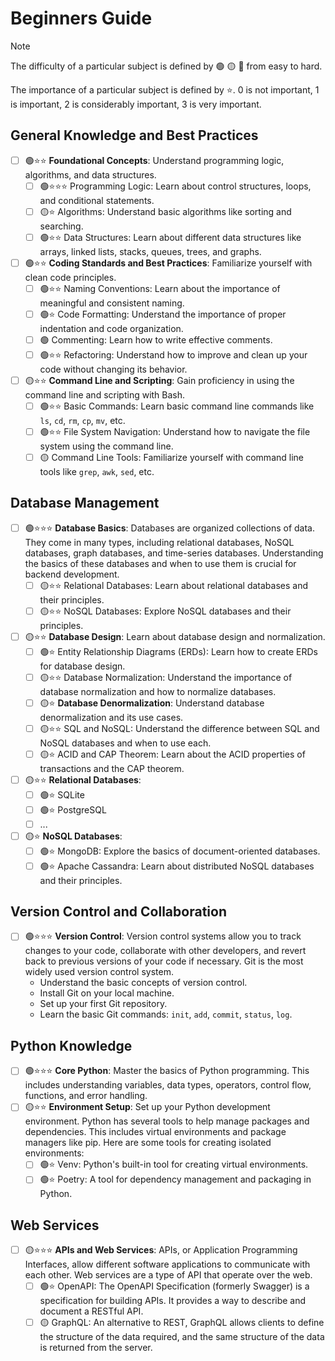 # Beginners Guide

> [!NOTE]
> The difficulty of a particular subject is defined by 🟢 🟡 🔴 from easy to hard.
>
> The importance of a particular subject is defined by ⭐. 0 is not important, 1 is important, 2 is considerably important, 3 is very important.

## General Knowledge and Best Practices

* [ ] 🟢⭐⭐ **Foundational Concepts**: Understand programming logic, algorithms, and data structures.
  * [ ] 🟢⭐⭐⭐ Programming Logic: Learn about control structures, loops, and conditional statements.
  * [ ] 🟡⭐ Algorithms: Understand basic algorithms like sorting and searching.
  * [ ] 🟢⭐⭐ Data Structures: Learn about different data structures like arrays, linked lists, stacks, queues, trees, and graphs.
* [ ] 🟢⭐⭐ **Coding Standards and Best Practices**: Familiarize yourself with clean code principles.
  * [ ] 🟢⭐⭐ Naming Conventions: Learn about the importance of meaningful and consistent naming.
  * [ ] 🟢⭐ Code Formatting: Understand the importance of proper indentation and code organization.
  * [ ] 🟢 Commenting: Learn how to write effective comments.
  * [ ] 🟢⭐⭐ Refactoring: Understand how to improve and clean up your code without changing its behavior.
* [ ] 🟡⭐⭐ **Command Line and Scripting**: Gain proficiency in using the command line and scripting with Bash.
  * [ ] 🟢⭐⭐ Basic Commands: Learn basic command line commands like `ls`, `cd`, `rm`, `cp`, `mv`, etc.
  * [ ] 🟢⭐⭐ File System Navigation: Understand how to navigate the file system using the command line.
  * [ ] 🟡 Command Line Tools: Familiarize yourself with command line tools like `grep`, `awk`, `sed`, etc.

## Database Management

* [ ] 🟢⭐⭐⭐ **Database Basics**: Databases are organized collections of data. They come in many types, including relational databases, NoSQL databases, graph databases, and time-series databases. Understanding the basics of these databases and when to use them is crucial for backend development.
  * [ ] 🟡⭐⭐ Relational Databases: Learn about relational databases and their principles.
  * [ ] 🟡⭐⭐ NoSQL Databases: Explore NoSQL databases and their principles.
* [ ] 🟡⭐⭐ **Database Design**: Learn about database design and normalization.
  * [ ] 🟢⭐ Entity Relationship Diagrams (ERDs): Learn how to create ERDs for database design.
  * [ ] 🟡⭐⭐ Database Normalization: Understand the importance of database normalization and how to normalize databases.
  * [ ] 🟡⭐ **Database Denormalization**: Understand database denormalization and its use cases.
  * [ ] 🟡⭐⭐ SQL and NoSQL: Understand the difference between SQL and NoSQL databases and when to use each.
  * [ ] 🟡⭐ ACID and CAP Theorem: Learn about the ACID properties of transactions and the CAP theorem.
* [ ] 🟡⭐⭐ **Relational Databases**:
  * [ ] 🟢⭐ SQLite
  * [ ] 🟢⭐ PostgreSQL
  * [ ] ...
* [ ] 🟡⭐ **NoSQL Databases**:
  * [ ] 🟢⭐ MongoDB: Explore the basics of document-oriented databases.
  * [ ] 🟢⭐ Apache Cassandra: Learn about distributed NoSQL databases and their principles.

## Version Control and Collaboration

* [ ] 🟢⭐⭐⭐ **Version Control**: Version control systems allow you to track changes to your code, collaborate with other developers, and revert back to previous versions of your code if necessary. Git is the most widely used version control system.
  * Understand the basic concepts of version control.
  * Install Git on your local machine.
  * Set up your first Git repository.
  * Learn the basic Git commands: `init`, `add`, `commit`, `status`, `log`.

## Python Knowledge
  
* [ ] 🟢⭐⭐⭐ **Core Python**: Master the basics of Python programming. This includes understanding variables, data types, operators, control flow, functions, and error handling.
* [ ] 🟡⭐⭐ **Environment Setup**: Set up your Python development environment. Python has several tools to help manage packages and dependencies. This includes virtual environments and package managers like pip. Here are some tools for creating isolated environments:
  * [ ] 🟢⭐ Venv: Python's built-in tool for creating virtual environments.
  * [ ] 🟢⭐ Poetry: A tool for dependency management and packaging in Python.

## Web Services
  
* [ ] 🟡⭐⭐⭐ **APIs and Web Services**: APIs, or Application Programming Interfaces, allow different software applications to communicate with each other. Web services are a type of API that operate over the web.
  * [ ] 🟢⭐ OpenAPI: The OpenAPI Specification (formerly Swagger) is a specification for building APIs. It provides a way to describe and document a RESTful API.
  * [ ] 🟡 GraphQL: An alternative to REST, GraphQL allows clients to define the structure of the data required, and the same structure of the data is returned from the server.
